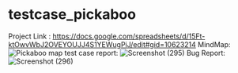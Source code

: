 # testcase_pickaboo
Project Link :
https://docs.google.com/spreadsheets/d/15Ft-ktOwvWbJ2OVEYOUJJ4S1YEWugPiJ/edit#gid=10623214 
MindMap:
![Pickaboo map](https://github.com/Swarna2509/testcase_pickaboo/assets/72212832/a4e2615c-0b62-40ad-82a5-17b3c3ea1836)
test case report:
![Screenshot (295)](https://github.com/Swarna2509/testcase_pickaboo/assets/72212832/ba2a301f-8d28-40f3-96fd-8bb7f15654a0)
Bug Report:
![Screenshot (296)](https://github.com/Swarna2509/testcase_pickaboo/assets/72212832/63feacee-9cac-4be6-9584-9475e422134b)
